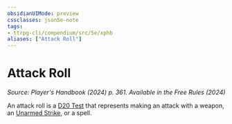 ```yaml
---
obsidianUIMode: preview
cssclasses: json5e-note
tags:
- ttrpg-cli/compendium/src/5e/xphb
aliases: ["Attack Roll"]
---
```

# Attack Roll
*Source: Player's Handbook (2024) p. 361. Available in the Free Rules (2024)* 

An attack roll is a [D20 Test](3-Compendium/rules/variant-rules/d20-test-xphb.md) that represents making an attack with a weapon, an [Unarmed Strike](3-Compendium/rules/variant-rules/unarmed-strike-xphb.md), or a spell.